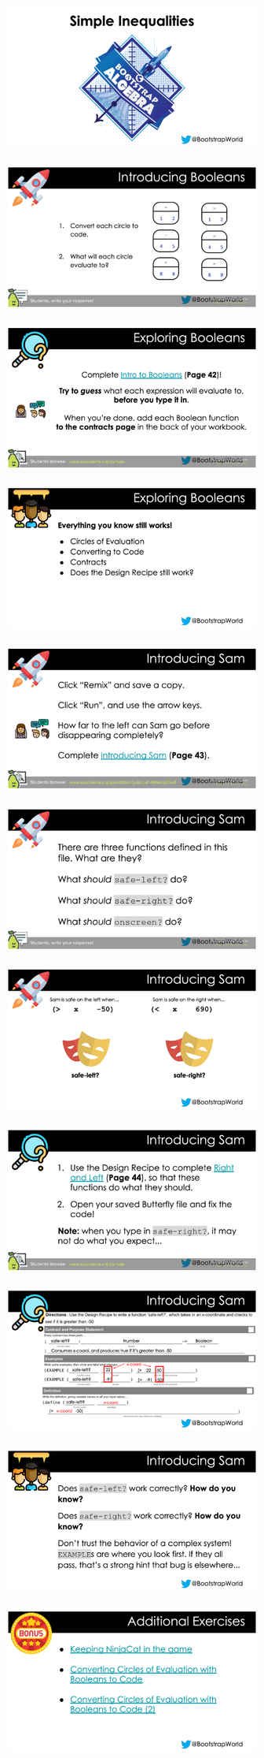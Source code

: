 #

![Simple_Inequalities-WeScheme-0000.png](Simple_Inequalities-WeScheme-0000.png)

#

![Simple_Inequalities-WeScheme-0001.png](Simple_Inequalities-WeScheme-0001.png)

#

![Simple_Inequalities-WeScheme-0002.png](Simple_Inequalities-WeScheme-0002.png)

#

![Simple_Inequalities-WeScheme-0003.png](Simple_Inequalities-WeScheme-0003.png)

#

![Simple_Inequalities-WeScheme-0004.png](Simple_Inequalities-WeScheme-0004.png)

#

![Simple_Inequalities-WeScheme-0005.png](Simple_Inequalities-WeScheme-0005.png)

#

![Simple_Inequalities-WeScheme-0006.png](Simple_Inequalities-WeScheme-0006.png)

#

![Simple_Inequalities-WeScheme-0007.png](Simple_Inequalities-WeScheme-0007.png)

#

![Simple_Inequalities-WeScheme-0008.png](Simple_Inequalities-WeScheme-0008.png)

#

![Simple_Inequalities-WeScheme-0009.png](Simple_Inequalities-WeScheme-0009.png)

#

![Simple_Inequalities-WeScheme-0010.png](Simple_Inequalities-WeScheme-0010.png)

